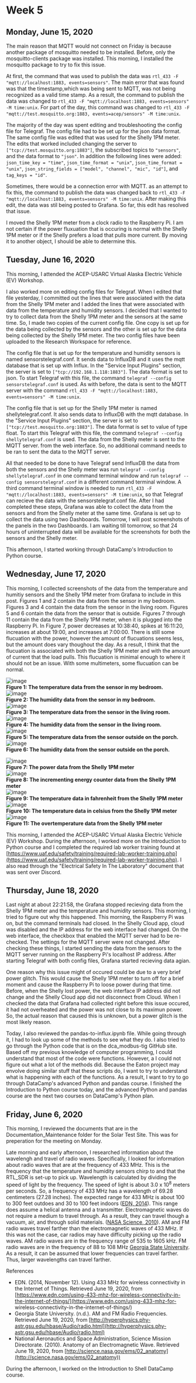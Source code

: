 # Week 5

## Monday, June 15, 2020
The main reason that MQTT would not connect on Friday is because another package of mosquitto needed to be installed. Before, only the mosquitto-clients package was installed. This morning, I installed the mosquitto package to try to fix this issue. 

At first, the command that was used to publish the data was `rtl_433 -F "mqtt://localhost:1883, events=sensors"`. The main error that was found was that the timestamp,which was being sent to MQTT, was not being recognized as a valid time stamp. As a result, the command to publish the data was changed to `rtl_433 -F "mqtt://localhost:1883, events=sensors" -M time:unix`. For part of the day, this command was changed to `rtl_433 -F "mqtt://test.mosquitto.org:1883, events=acep/sensors" -M time:unix`. 

The majority of the day was spent editing and troubleshooting the config file for Telegraf. The config file had to be set up for the json data format. The same config file was edited that was used for the Shelly 1PM meter. The edits that worked included changing the server to `["tcp://test.mosquitto.org:1883"]`, the subscribed topics to `"sensors"`, and the data format to `"json"`. In addition the following lines were added: `json_time_key = "time"`, `json_time_format = "unix"`, `json_time_format = "unix"`, `json_string_fields = ["model", "channel", "mic", "id"]`, and `tag_keys = "id"`. 

Sometimes, there would be a connection error with MQTT. as an attempt to fix this, the command to publish the data was changed back to `rtl_433 -F "mqtt://localhost:1883, events=sensors" -M time:unix`. After making this edit, the data was stil being posted to Grafana. So far, this edit has resolved that issue.

I moved the Shelly 1PM meter from a clock radio to the Raspberry Pi. I am not certain if the power fluxuation that is occuring is normal with the Shelly 1PM meter or if the Shelly prefers a load that pulls more current. By moving it to another object, I should be able to determine this. 

## Tuesday, June 16, 2020
This morning, I attended the ACEP-USARC Virtual Alaska Electric Vehicle (EV) Workshop. 

I also worked more on editing config files for Telegraf. When I edited that file yesterday, I committed out the lines that were associated with the data from the Shelly 1PM meter and I added the lines that were associated with data from the temperature and humidity sensors. I decided that I wanted to try to collect data from the Shelly 1PM meter and the sensors at the same time. So, I made two copies of the current config file. One copy is set up for the data being collected by the sensors and the other is set up for the data being collected by the Shelly 1PM meter. The two config files have been uploaded to the Research Workspace for reference.

The config file that is set up for the temperature and humidity sensors is named sensorstelegraf.conf. It sends data to InfluxDB and it uses the mqtt database that is set up with Influx. In the "Service Input Plugins" section, the server is set to `["tcp://192.168.1.118:1883"]`. The data format is set to json. To start Telegraf with this file, the command `telegraf --config sensorstelegraf.conf` is used. As with before, the data is sent to the MQTT server with the command `rtl_433 -F "mqtt://localhost:1883, events=sensors" -M time:unix`.

The config file that is set up for the Shelly 1PM meter is named shellytelegraf.conf. It also sends data to InfluxDB with the mqtt database. In the "Service Input Plugins" section, the server is set to `["tcp://test.mosquitto.org:1883"]`. The data format is set to value of type float. To start this Telegraf with this file, the command `telegraf --config shellytelegraf.conf` is used. The data from the Shelly meter is sent to the MQTT server. from the web interface. So, no additional command needs to be ran to sent the data to the MQTT server.

All that needed to be done to have Telegraf send InfluxDB the data from both the sensors and the Shelly meter was run `telegraf --config shellytelegraf.conf` in one command terminal window and run `telegraf --config sensorstelegraf.conf` in a different command terminal window. A third command terminal window is needed to run `rtl_433 -F "mqtt://localhost:1883, events=sensors" -M time:unix`, so that Telegraf can recieve the data with the sensorstelegraf.conf file. After I had completed these steps, Grafana was able to collect the data from the sensors and from the Shelly meter at the same time. Grafana is set up to collect the data using two Dashboards. Tomorrow, I will post screenshots of the panels in the two Dashboards. I am waiting till tomorrow, so that 24 hours of uninterrupted data will be available for the screenshots for both the sensors and the Shelly meter. 

This afternoon, I started working through DataCamp's Introduction to Python course.

## Wednesday, June 17, 2020
This morning,  I collected screenshots of the data from the temperature and humitiy sensors and the Shelly 1PM meter from Grafana to include in this post. Figures 1 and 2 contain the data from the sensor in my bedroom. Figures 3 and 4 contain the data from the sensor in the living room. Figures 5 and 6 contain the data from the sensor that is outside. Figures 7 through 11 contain the data from the Shelly 1PM meter, when it is plugged into the Raspberry Pi. In Figure 7, power decreases at 10:38:40, spikes at 16:11:20, increases at about 19:00, and increases at 7:00:00. There is still some flucuation with the power, however the amount of flucuations seems less, but the amount does vary thoughout the day. As a result, I think that the flucuation is associated with both the Shelly 1PM meter and with the amount of current that the load pulls. This flucuation is minimal enough to where it should not be an issue. With some multimeters, some flucuation can be normal.

![image](https://user-images.githubusercontent.com/65566903/84924285-c8d02300-b074-11ea-92b9-b5ed78d79b48.png) <br>
**Figure 1: The temperature data from the sensor in my bedroom.** <br>
![image](https://user-images.githubusercontent.com/65566903/84924512-15b3f980-b075-11ea-8833-073c5cb1b5bd.png) <br>
**Figure 2: The humidity data from the sensor in my bedroom.** <br>
![image](https://user-images.githubusercontent.com/65566903/84924542-21072500-b075-11ea-9ab9-7e580dfa072f.png) <br>
**Figure 3: The temperature data from the sensor in the living room.** <br>
![image](https://user-images.githubusercontent.com/65566903/84924550-25cbd900-b075-11ea-982f-8fc77b0b05cd.png) <br>
**Figure 4: The humidity data from the sensor in the living room.** <br>
![image](https://user-images.githubusercontent.com/65566903/84924570-2ebcaa80-b075-11ea-8080-2f60a57cc754.png) <br>
**Figure 5: The temperature data from the sensor outside on the porch.** <br>
![image](https://user-images.githubusercontent.com/65566903/84924611-3e3bf380-b075-11ea-80ef-f19a15ece02a.png) <br>
**Figure 6: The humidity data from the sensor outside on the porch.** <br>

![image](https://user-images.githubusercontent.com/65566903/84927329-249cab00-b079-11ea-8839-898d6415584b.png) <br>
**Figure 7: The power data from the Shelly 1PM meter** <br>
![image](https://user-images.githubusercontent.com/65566903/84927358-2ebea980-b079-11ea-8291-f00bcb4f8501.png) <br>
**Figure 8: The incrementing energy counter data from the Shelly 1PM meter** <br>
![image](https://user-images.githubusercontent.com/65566903/84927378-38481180-b079-11ea-8240-d2798bd26a29.png) <br>
**Figure 9: The temperature data in fahrenheit from the Shelly 1PM meter** <br>
![image](https://user-images.githubusercontent.com/65566903/84927398-41d17980-b079-11ea-84fc-0ef5af95c081.png) <br>
**Figure 10: The temperature data in celsius from the Shelly 1PM meter** <br>
![image](https://user-images.githubusercontent.com/65566903/84927422-4b5ae180-b079-11ea-92ab-b5daec2acd0c.png) <br>
**Figure 11: The overtemperature data from the Shelly 1PM meter** <br>

This morning, I attended the ACEP-USARC Virtual Alaska Electric Vehicle (EV) Workshop. During the afternoon, I worked more on the Introduction to Python course and I completed the required lab worker training found at [https://www.uaf.edu/safety/training/required-lab-worker-training.php](https://www.uaf.edu/safety/training/required-lab-worker-training.php). I also read through the "Electrical Safety In The Laboratory" document that was sent over Discord.

## Thursday, June 18, 2020
Last night at about 22:21:58, the Grafana stopped recieving data from the Shelly 1PM meter and the temperature and humidity sensors. This morning, I tried to figure out why this happened. This morning, the Raspberry Pi was on, but the command terminals had closed. In the Shelly Cloud app, cloud was disabled and the IP address for the web interface had changed. On the web interface, the checkbox that enabled the MQTT server had to be re-checked. The settings for the MQTT server were not changed. After checking these things, I started sending the data from the sensors to the MQTT server running on the Raspberry Pi's localhost IP address. After starting Telegraf with both config files, Grafana started recieving data agian.

One reason why this issue might of occured could be due to a very brief power glitch. This would cause the Shelly 1PM meter to turn off for a brief moment and cause the Raspberry Pi to loose power during that time. Before, when the Shelly lost power, the web interface IP address did not change and the Shelly Cloud app did not disconnect from Cloud. When I checked the data that Grafana had collected right before this issue occured, it had not overheated and the power was not close to its maximun power. So, the actual reason that caused this is unknown, but a power glitch is the most likely reason. 

Today, I also reviewed the pandas-to-influx.ipynb file. While going through it, I had to look up some of the methods to see what they do. I also tried to go through the Python code that is on the dca_modbus-tig GitHub site. Based off my previous knowledge of computer programming, I could understand that most of the code were functions. However, a I could not figure out what a lot of the methods did. Because the Eaton project may envolve doing similar stuff that these scripts do, I want to try to understand what is happening with each of the functions. As a result, I want to try to go through DataCamp's advanced Python and pandas course. I finished the Introduction to Python course today, and the advanced Python and pandas course are the next two courses on DataCamp's Python plan.  

## Friday, June 6, 2020

This morning, I reviewed the documents that are in the Documentation_Maintenance folder for the Solar Test Site. This was for preperation for the meeting on Monday.

Late morning and early afternoon, I researched information about the wavelengh and travel of radio waves. Specifically, I looked for information about radio waves that are at the frequency of 433 MHz. This is the frequency that the temperature and humidity sensors chirp to and that the RTL_SDR is set-up to pick up. Wavelength is calculated by dividing the speed of light by the frequency. The speed of light is about 3.0 x 10<sup>8</sup> meters per seconds. So, a frequency of 433 MHz has a wavelength of 69.28 centimeters (27.28 inches). The expected range for 433 MHz is about 100 to 300 feet outdoes and 30 to 100 feet indoors ([EDN, 2014](https://www.edn.com/using-433-mhz-for-wireless-connectivity-in-the-internet-of-things/)). This range does assume a helical antenna and a transmitter. Electromagnetic waves do not require a medium to travel through. As a result, they can travel though a vacuum, air, and through solid materials. ([NASA Science, 2010](http://science.nasa.gov/ems/02_anatomy)). AM and FM radio waves travel farther than the electromagnetic waves of 433 MHz. If this was not the case, car radios may have difficulty picking up the radio waves. AM radio waves are in the frequency range of 535 to 1605 kHz. FM radio waves are in the frequency of 88 to 108 MHz [Georgia State University](http://hyperphysics.phy-astr.gsu.edu/hbase/Audio/radio.html). As a result, it can be assumed that lower frequencies can travel farther. Thus, larger wavelengths can travel farther.

References <br>
- EDN. (2014, November 12). Using 433 MHz for wireless connectivity in the Internet of Things. Retrieved June 19, 2020, from [https://www.edn.com/using-433-mhz-for-wireless-connectivity-in-the-internet-of-things/](https://www.edn.com/using-433-mhz-for- wireless-connectivity-in-the-internet-of-things/) <br>
- Georgia State University. (n.d.). AM and FM Radio Frequencies. Retrieved June 19, 2020, from [http://hyperphysics.phy-astr.gsu.edu/hbase/Audio/radio.html](http://hyperphysics.phy-astr.gsu.edu/hbase/Audio/radio.html) <br>
- National Aeronautics and Space Administration, Science Mission Directorate. (2010). Anatomy of an Electromagnetic Wave. Retrieved June 19, 2020, from [http://science.nasa.gov/ems/02_anatomy](http://science.nasa.gov/ems/02_anatomy)) <br>

During the afternoon, I worked on the Introduction to Shell DataCamp course.






